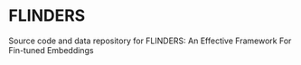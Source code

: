 # FLINDERS
 Source code and data repository for FLINDERS: An Effective Framework For Fin-tuned Embeddings
